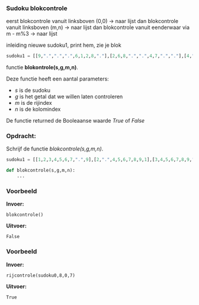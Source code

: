 ### Sudoku blokcontrole
eerst blokcontrole vanuit linksboven (0,0) -> naar lijst
dan blokcontrole vanuit linksboven (m,n)  -> naar lijst
dan blokcontrole vanuit eenderwaar via m - m%3  -> naar lijst

inleiding nieuwe sudoku1, print hem, zie je blok
```python
sudoku1 = [[9,".",".",".",6,1,2,8,"."],[2,6,8,".",".",4,7,".","."],[4,".",".",5,".",8,".",3,9],[".",8,".",2,5,".",1,4,"."],[".",".",4,8,1,".",".",9,3],[1,5,9,".",".",3,".",".",6],[5,".",2,".",".",7,4,".",8],[".",1,".",9,4,".",".",7,5],[".",4,7,1,8,".",9,".","."]]
```
functie **blokontrole(s,g,m,n)**. 

Deze functie heeft een aantal parameters:

- *s* is de sudoku
- *g* is het getal dat we willen laten controleren
- *m* is de rijindex
- *n* is de kolomindex

De functie returned de Booleaanse waarde *True* of *False*


### Opdracht: 
Schrijf de functie *blokcontrole(s,g,m,n)*.
```python
sudoku1 = [[1,2,3,4,5,6,7,".",9],[2,".",4,5,6,7,8,9,1],[3,4,5,6,7,8,9,".",2],[4,5,".",7,8,9,1,2,3],[5,6,7,8,9,1,2,3,4],[6,7,8,9,1,2,3,4,5],[7,8,9,1,2,3,4,5,6],[8,9,1,2,3,4,5,6,7],[9,1,2,3,4,5,6,7,8]]

def blokcontrole(s,g,m,n):
    ...
```


### Voorbeeld
**Invoer:**

    blokcontrole()
**Uitvoer:**

    False

### Voorbeeld
**Invoer:**

    rijcontrole(sudoku0,8,0,7)
**Uitvoer:**

    True
